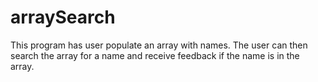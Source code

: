 # arraySearch
This program has user populate an array with names. The user can then search the array for a name and receive feedback if the name is in the array.
